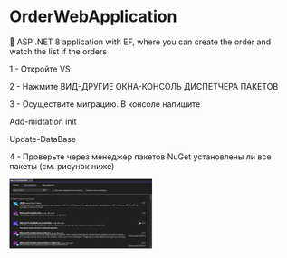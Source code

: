 # OrderWebApplication
💫 ASP .NET 8 application with EF, where you can create the order and watch the list if the orders


<p>1 - Откройте VS</p>
<p>2 - Нажмите ВИД-ДРУГИЕ ОКНА-КОНСОЛЬ ДИСПЕТЧЕРА ПАКЕТОВ</p>
<p>3 - Осуществите миграцию. В консоле напишите 
       <p> Add-midtation init</p>
       <p> Update-DataBase</p>
<p>4 - Проверьте через менеджер пакетов NuGet установлены ли все пакеты (см. рисунок ниже)</p>

<img src="https://github.com/Ninetto77/OrderWebApplication//blob/main/nuget.png?raw=true" width=50% height=90%>
